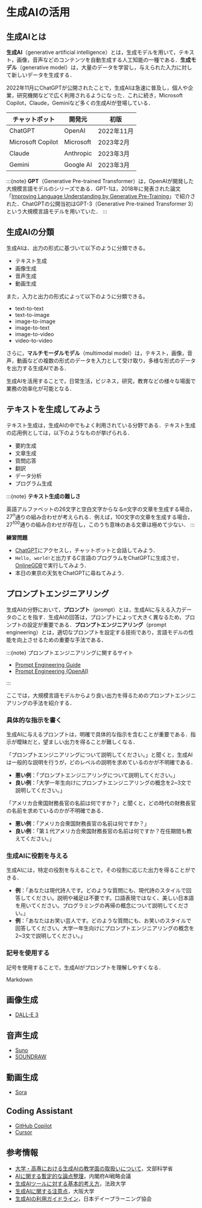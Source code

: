 # 生成AIの活用

## 生成AIとは

**生成AI**（generative artificial intelligence）とは，生成モデルを用いて，テキスト，画像，音声などのコンテンツを自動生成する人工知能の一種である．**生成モデル**（generative model）は，大量のデータを学習し，与えられた入力に対して新しいデータを生成する．

2022年11月にChatGPTが公開されたことで，生成AIは急速に普及し，個人や企業，研究機関などで広く利用されるようになった．これに続き，Microsoft Copilot，Claude，Geminiなど多くの生成AIが登場している．

| チャットボット    | 開発元    | 初版       |
| ----------------- | --------- | ---------- |
| ChatGPT           | OpenAI    | 2022年11月 |
| Microsoft Copilot | Microsoft | 2023年2月  |
| Claude            | Anthropic | 2023年3月  |
| Gemini            | Google AI | 2023年3月  |

:::{note}
**GPT**（Generative Pre-trained Transformer）は，OpenAIが開発した大規模言語モデルのシリーズである．GPT-1は，2018年に発表された論文「[Improving Language Understanding by Generative Pre-Training](https://cdn.openai.com/research-covers/language-unsupervised/language_understanding_paper.pdf)」で紹介された．ChatGPTの公開当初はGPT-3（Generative Pre-trained Transformer 3）という大規模言語モデルを用いていた．
:::

## 生成AIの分類

生成AIは、出力の形式に基づいて以下のように分類できる。

- テキスト生成
- 画像生成
- 音声生成
- 動画生成

また，入力と出力の形式によって以下のように分類できる。

- text-to-text
- text-to-image
- image-to-image
- image-to-text
- image-to-video
- video-to-video

さらに，**マルチモーダルモデル**（multimodal model）は，テキスト，画像，音声，動画などの複数の形式のデータを入力として受け取り，多様な形式のデータを出力する生成AIである．

生成AIを活用することで，日常生活，ビジネス，研究，教育などの様々な場面で業務の効率化が可能となる．

## テキストを生成してみよう

テキスト生成は，生成AIの中でもよく利用されている分野である．テキスト生成の応用例としては，以下のようなものが挙げられる．

- 要約生成
- 文章生成
- 質問応答
- 翻訳
- データ分析
- プログラム生成   

:::{note}
**テキスト生成の難しさ**

英語アルファベットの26文字と空白文字からなる$n$文字の文章を生成する場合，$27^{n}$通りの組み合わせが考えられる．例えば，100文字の文章を生成する場合，$27^{100}$通りの組み合わせが存在し，このうち意味のある文章は極めて少ない．
:::

**練習問題**
- [ChatGPT](https://chatgpt.com/)にアクセスし，チャットボットと会話してみよう．
- `Hello, world!`と出力するC言語のプログラムをChatGPTに生成させ，[OnlineGDB](https://www.onlinegdb.com/)で実行してみよう．
- 本日の東京の天気をChatGPTに尋ねてみよう．


## プロンプトエンジニアリング

生成AIの分野において，**プロンプト**（prompt）とは，生成AIに与える入力データのことを指す．生成AIの回答は，プロンプトによって大きく異なるため，プロンプトの設定が重要である．**プロンプトエンジニアリング**（prompt engineering）とは，適切なプロンプトを設定する技術であり，言語モデルの性能を向上させるための重要な手法である．

:::{note}
プロンプトエンジニアリングに関するサイト

- [Prompt Engineering Guide](https://www.promptingguide.ai/jp)
- [Prompt Engineering (OpenAI)](https://platform.openai.com/docs/guides/prompt-engineering)

:::

ここでは，大規模言語モデルからより良い出力を得るためのプロンプトエンジニアリングの手法を紹介する．

### 具体的な指示を書く

生成AIに与えるプロンプトは，明確で具体的な指示を含むことが重要である．指示が曖昧だと，望ましい出力を得ることが難しくなる．

「プロンプトエンジニアリングについて説明してください。」と聞くと，生成AIは一般的な説明を行うが，どのレベルの説明を求めているのかが不明確である．

- **悪い例**：「プロンプトエンジニアリングについて説明してください。」
- **良い例**：「大学一年生向けにプロンプトエンジニアリングの概念を2~3文で説明してください。」

「アメリカ合衆国財務長官の名前は何ですか？」と聞くと，どの時代の財務長官の名前を求めているのかが不明確である．

- **悪い例**：「アメリカ合衆国財務長官の名前は何ですか？」
- **良い例**：「第１代アメリカ合衆国財務長官の名前は何ですか？在任期間も教えてください。」

### 生成AIに役割を与える

生成AIには，特定の役割を与えることで，その役割に応じた出力を得ることができる．

- **例**：「あなたは現代詩人です。どのような質問にも、現代詩のスタイルで回答してください。説明や補足は不要です。口語表現ではなく、美しい日本語を用いてください。プログラミングの再帰の概念について説明してください。」
- **例**：「あなたはお笑い芸人です。どのような質問にも、お笑いのスタイルで回答してください。大学一年生向けにプロンプトエンジニアリングの概念を2~3文で説明してください。」

### 記号を使用する

記号を使用することで，生成AIがプロンプトを理解しやすくなる．

Markdown


<!-- - table, flowchart
- reverse question
- character setting, format, background
- few-shot
- conversation
- chain of reasoning thought
- meta-learning， meta-problem -->

## 画像生成

- [DALL-E 3](https://openai.com/index/dall-e-3/)


## 音声生成

- [Suno](https://suno.ai/)
- [SOUNDRAW](https://soundraw.io/)

## 動画生成

- [Sora](https://openai.com/sora/)

## Coding Assistant

- [GitHub Copilot](https://github.com/features/copilot)
- [Cursor](https://www.cursor.com/)

## 参考情報

- [大学・高専における生成AIの教学面の取扱いについて](https://www.mext.go.jp/b_menu/houdou/2023/mext_01260.html)，文部科学省
- [AIに関する暫定的な論点整理](https://www8.cao.go.jp/cstp/ai/ronten_honbun.pdf)，内閣府AI戦略会議
- [生成AIツールに対する基本的考え方](https://www.hoseikyoiku.jp/lf/back_news/view.php?c=topics_view&pk=1687401621)，法政大学
- [生成AIに関する注意点](https://www.tlsc.osaka-u.ac.jp/project/generative_ai/important_point.html)，大阪大学
- [生成AIの利用ガイドライン](https://www.jdla.org/document/#ai-guideline)，日本デイープラーニング協会